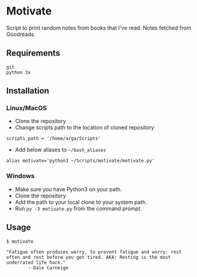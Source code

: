 # Motivate

Script to print random notes from books that I've read. Notes fetched from Goodreads. 

## Requirements

```
git
python 3x
```

## Installation

### Linux/MacOS

* Clone the repository
* Change scripts path to the location of cloned repository
```
scripts_path = '/home/arga/Scripts'
```
* Add below aliases to `~/bash_aliases`
```
alias motivate='python3 ~/Scripts/motivate/motivate.py'
```

### Windows

* Make sure you have Python3 on your path.
* Clone the repository
* Add the path to your local clone to your system path.
* Run `py -3 motivate.py` from the command prompt.

## Usage

```
$ motivate

"Fatigue often produces worry, to prevent fatigue and worry: rest often and rest before you get tired. AKA: Resting is the most underrated life hack."
		--Dale Carneige
```